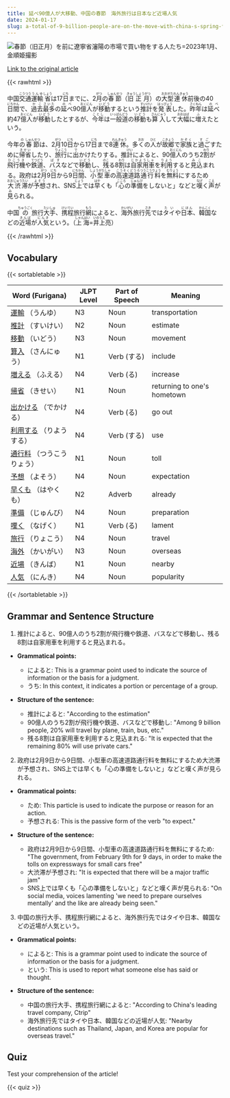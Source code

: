 ```yaml
---
title: 延べ90億人が大移動、中国の春節　海外旅行は日本など近場人気
date: 2024-01-17
slug: a-total-of-9-billion-people-are-on-the-move-with-china-s-spring-festival-seeing-popularity-for-overseas-travel-to-nearby-destinations-such-as-japan
---
```


![春節（旧正月）を前に遼寧省瀋陽の市場で買い物をする人たち=2023年1月、金順姫撮影](https://www.asahicom.jp/imgopt/img/b9f317f553/comm_L/AS20240117002433.jpg "春節（旧正月）を前に遼寧省瀋陽の市場で買い物をする人たち=2023年1月、金順姫撮影")

[Link to the original article](https://asahi.com/articles/ASS1K5RLXS1KUHBI017.html?iref=pc_international_top__n)

{{< rawhtml >}}
<p>中国<ruby>交通<rt>こうつう</rt>運輸<rt>うんゆ</rt>省<rt>しょう</rt></ruby>は17<ruby>日<rt>にち</rt></ruby>までに、2<ruby>月<rt>がつ</rt></ruby>の<ruby>春節<rt>しゅんせつ</rt></ruby>（<ruby>旧正月<rt>きゅうしょうがつ</rt></ruby>）の<ruby>大型<rt>おおがた</rt></ruby><ruby>連休<rt>れんきゅう</rt></ruby>前後の40<ruby>日間<rt>にちかん</rt></ruby>で、<ruby>過去<rt>かこ</rt></ruby><ruby>最多<rt>さいた</rt></ruby>の<ruby>延べ<rt>のべ</rt></ruby>90<ruby>億<rt>おく</rt></ruby><ruby>人<rt>にん</rt></ruby>が<ruby>移動<rt>いどう</rt></ruby>するという<ruby>推計<rt>すいけい</rt></ruby>を<ruby>発表<rt>はっぴょう</rt></ruby>した。<ruby>昨年<rt>さくねん</rt></ruby>は<ruby>延べ<rt>のべ</rt></ruby>約47<ruby>億<rt>おく</rt></ruby><ruby>人<rt>にん</rt></ruby>が<ruby>移動<rt>いどう</rt></ruby>したとするが、<ruby>今年<rt>ことし</rt></ruby>は<ruby>一般<rt>いっぱん</rt></ruby><ruby>道<rt>どう</rt></ruby>の<ruby>移動<rt>いどう</rt></ruby>も<ruby>算入<rt>さんにゅう</rt></ruby>して<ruby>大幅<rt>おおはば</rt></ruby>に<ruby>増<rt>ふ</rt></ruby>えたという。</p>

<p>今年<ruby>の<rt>の</rt></ruby><ruby>春節<rt>しゅんせつ</rt></ruby>は、2<ruby>月<rt>がつ</rt></ruby>10<ruby>日<rt>にち</rt></ruby>から17<ruby>日<rt>にち</rt></ruby>まで8<ruby>連休<rt>れんきゅう</rt></ruby>。多<ruby>く<rt>おお</rt></ruby>の<ruby>人<rt>ひと</rt></ruby>が<ruby>故郷<rt>こきょう</rt></ruby>で<ruby>家族<rt>かぞく</rt></ruby>と<ruby>過ご<rt>すご</rt></ruby>すために<ruby>帰省<rt>きせい</rt></ruby>したり、<ruby>旅行<rt>りょこう</rt></ruby>に<ruby>出<rt>で</rt></ruby>かけたりする。推<ruby>計<rt>けい</rt></ruby>によると、90<ruby>億<rt>おく</rt></ruby><ruby>人<rt>にん</rt></ruby>のうち2<ruby>割<rt>わり</rt></ruby>が<ruby>飛行機<rt>ひこうき</rt></ruby>や<ruby>鉄道<rt>てつどう</rt></ruby>、<ruby>バス<rt>ばす</rt></ruby>などで<ruby>移動<rt>いどう</rt></ruby>し、<ruby>残<rt>のこ</rt></ruby>る8<ruby>割<rt>わり</rt></ruby>は<ruby>自家用車<rt>じかようしゃ</rt></ruby>を<ruby>利用<rt>りよう</rt></ruby>すると<ruby>見込<rt>みこ</rt></ruby>まれる。政府は2<ruby>月<rt>がつ</rt></ruby>9<ruby>日<rt>にち</rt></ruby>から9<ruby>日間<rt>にちかん</rt></ruby>、<ruby>小型車<rt>しょうがたしゃ</rt></ruby>の<ruby>高速道路<rt>こうそくどうろ</rt></ruby><ruby>通行料<rt>つうこうりょう</rt></ruby>を<ruby>無料<rt>むりょう</rt></ruby>にするため<ruby>大渋滞<rt>おおじゅうたい</rt></ruby>が<ruby>予想<rt>よそう</rt></ruby>され、SNS<ruby>上<rt>じょう</rt></ruby>では<ruby>早<rt>はや</rt></ruby>くも「<ruby>心<rt>こころ</rt></ruby>の<ruby>準備<rt>じゅんび</rt></ruby>をしないと」などと<ruby>嘆<rt>なげ</rt></ruby>く<ruby>声<rt>こえ</rt></ruby>が<ruby>見<rt>み</rt></ruby>られる。</p>

<p>中国<ruby>の<rt>ちゅうごく</rt></ruby>旅行<ruby>大手<rt>たいしゅ</rt></ruby>、<ruby>携程<rt>けいてい</rt></ruby>旅行<ruby>網<rt>もう</rt></ruby>によると、<ruby>海外<rt>かいがい</rt></ruby>旅行<ruby>先<rt>さき</rt></ruby>では<ruby>タイ<rt>たい</rt></ruby>や<ruby>日本<rt>にほん</rt></ruby>、<ruby>韓国<rt>かんこく</rt></ruby>などの<ruby>近場<rt>きんば</rt></ruby>が<ruby>人気<rt>にんき</rt></ruby>という。（<ruby>上海<rt>しゃんはい</rt></ruby>=<ruby>井上<rt>いのうえ</rt></ruby>亮）</p>
{{< /rawhtml >}}

## Vocabulary


{{< sortabletable >}}

| Word (Furigana) | JLPT Level | Part of Speech | Meaning |
|-----------------|------------|----------------|---------|
|[運輸](https://jisho.org/search/%E9%81%8B%E8%BC%B8) （うんゆ）| N3 | Noun | transportation |
|[推計](https://jisho.org/search/%E6%8E%A8%E8%A8%88) （すいけい）| N2 | Noun | estimate |
|[移動](https://jisho.org/search/%E7%A7%BB%E5%8B%95) （いどう）| N3 | Noun | movement |
|[算入](https://jisho.org/search/%E7%AE%97%E5%85%A5) （さんにゅう）| N1 | Verb (する) | include |
|[増える](https://jisho.org/search/%E5%A2%97%E3%81%88%E3%82%8B) （ふえる）| N4 | Verb (る) | increase |
|[帰省](https://jisho.org/search/%E5%B8%B0%E7%9C%81) （きせい）| N1 | Noun | returning to one's hometown |
|[出かける](https://jisho.org/search/%E5%87%BA%E3%81%8B%E3%81%91%E3%82%8B) （でかける）| N4 | Verb (る) | go out |
|[利用する](https://jisho.org/search/%E5%88%A9%E7%94%A8%E3%81%99%E3%82%8B) （りようする）| N4 | Verb (する) | use |
|[通行料](https://jisho.org/search/%E9%80%9A%E8%A1%8C%E6%96%99) （つうこうりょう）| N1 | Noun | toll |
|[予想](https://jisho.org/search/%E4%BA%88%E6%83%B3) （よそう）| N4 | Noun | expectation |
|[早くも](https://jisho.org/search/%E6%97%A9%E3%81%8F%E3%82%82) （はやくも）| N2 | Adverb | already |
|[準備](https://jisho.org/search/%E6%BA%96%E5%82%99) （じゅんび）| N4 | Noun | preparation |
|[嘆く](https://jisho.org/search/%E5%98%86%E3%81%8F) （なげく）| N1 | Verb (る) | lament |
|[旅行](https://jisho.org/search/%E6%97%85%E8%A1%8C) （りょこう）| N4 | Noun | travel |
|[海外](https://jisho.org/search/%E6%B5%B7%E5%A4%96) （かいがい）| N3 | Noun | overseas |
|[近場](https://jisho.org/search/%E8%BF%91%E5%A0%B4) （きんば）| N1 | Noun | nearby |
|[人気](https://jisho.org/search/%E4%BA%BA%E6%B0%97) （にんき）| N4 | Noun | popularity |

{{< /sortabletable >}}


## Grammar and Sentence Structure

1. 推計によると、90億人のうち2割が飛行機や鉄道、バスなどで移動し、残る8割は自家用車を利用すると見込まれる。

- **Grammatical points:** 
  - によると: This is a grammar point used to indicate the source of information or the basis for a judgment.
  - うち: In this context, it indicates a portion or percentage of a group.

- **Structure of the sentence:**
  - 推計によると: "According to the estimation"
  - 90億人のうち2割が飛行機や鉄道、バスなどで移動し: "Among 9 billion people, 20% will travel by plane, train, bus, etc."
  - 残る8割は自家用車を利用すると見込まれる: "It is expected that the remaining 80% will use private cars."

2. 政府は2月9日から9日間、小型車の高速道路通行料を無料にするため大渋滞が予想され、SNS上では早くも「心の準備をしないと」などと嘆く声が見られる。

- **Grammatical points:** 
  - ため: This particle is used to indicate the purpose or reason for an action.
  - 予想される: This is the passive form of the verb "to expect."

- **Structure of the sentence:**
  - 政府は2月9日から9日間、小型車の高速道路通行料を無料にするため: "The government, from February 9th for 9 days, in order to make the tolls on expressways for small cars free"
  - 大渋滞が予想され: "It is expected that there will be a major traffic jam"
  - SNS上では早くも「心の準備をしないと」などと嘆く声が見られる: "On social media, voices lamenting 'we need to prepare ourselves mentally' and the like are already being seen."

3. 中国の旅行大手、携程旅行網によると、海外旅行先ではタイや日本、韓国などの近場が人気という。

- **Grammatical points:** 
  - によると: This is a grammar point used to indicate the source of information or the basis for a judgment.
  - という: This is used to report what someone else has said or thought.

- **Structure of the sentence:**
  - 中国の旅行大手、携程旅行網によると: "According to China's leading travel company, Ctrip"
  - 海外旅行先ではタイや日本、韓国などの近場が人気: "Nearby destinations such as Thailand, Japan, and Korea are popular for overseas travel."

## Quiz

Test your comprehension of the article!

{{< quiz >}}